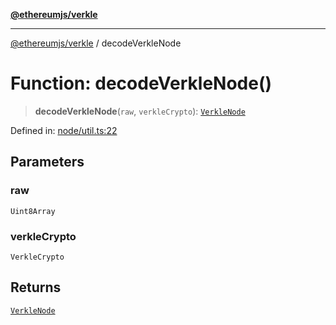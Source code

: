 [**@ethereumjs/verkle**](../README.md)

***

[@ethereumjs/verkle](../README.md) / decodeVerkleNode

# Function: decodeVerkleNode()

> **decodeVerkleNode**(`raw`, `verkleCrypto`): [`VerkleNode`](../type-aliases/VerkleNode.md)

Defined in: [node/util.ts:22](https://github.com/Dargon789/ethereumjs-monorepo/blob/master/packages/verkle/src/node/util.ts#L22)

## Parameters

### raw

`Uint8Array`

### verkleCrypto

`VerkleCrypto`

## Returns

[`VerkleNode`](../type-aliases/VerkleNode.md)
